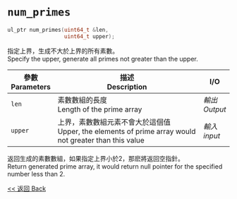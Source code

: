 # `num_primes`

```c++
ul_ptr num_primes(uint64_t &len,
                  uint64_t upper);
```

指定上界，生成不大於上界的所有素數。\
Specify the upper, generate all primes not greater than the upper.

參數<br>Parameters|描述<br>Description|I/O
-|-|-
`len`|素數數組的長度<br>Length of the prime array|*輸出<br>Output*
`upper`|上界，素數數組元素不會大於這個值<br>Upper, the elements of prime array would not greater than this value|*輸入<br>input*

返回生成的素數數組，如果指定上界小於2，那麽將返回空指針。\
Return generated prime array, it would return null pointer for the specified number less than 2.

[<< 返回 Back](cover.md)
